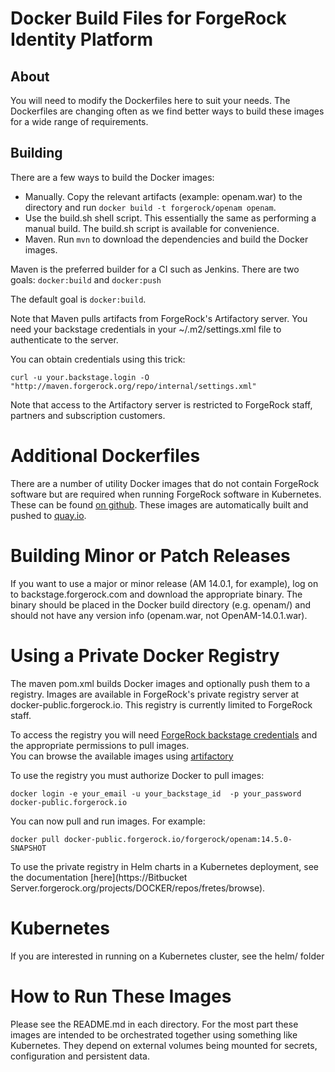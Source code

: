 # Docker Build Files for ForgeRock Identity Platform

## About

You will need to modify the Dockerfiles here to suit your needs. The Dockerfiles
are changing often as we find better ways to build these images for a wide range
 of requirements. 


## Building

There are a few ways to build the Docker images:

* Manually. Copy the relevant artifacts (example: openam.war) to the directory
and run ```docker build -t forgerock/openam openam```.
* Use the build.sh shell script. This essentially the same as 
performing a manual build. The build.sh script
is available for convenience. 
* Maven. Run  ``mvn`` to download the dependencies and build the Docker images.

Maven is the preferred builder for a CI such as Jenkins. There are two goals:
`docker:build` and  `docker:push`

The default goal is `docker:build`.

Note that Maven pulls artifacts from ForgeRock's Artifactory server. You need
your backstage credentials in your ~/.m2/settings.xml file to authenticate to the server.  

You can obtain credentials using this trick:
```
curl -u your.backstage.login -O "http://maven.forgerock.org/repo/internal/settings.xml" 
```
Note that access to the Artifactory server is restricted to ForgeRock staff, partners and subscription customers.

# Additional Dockerfiles

There are a number of utility Docker images that do not contain ForgeRock software but are
required when running ForgeRock software in Kubernetes. These can be 
found [on github](https://github.com/ForgeRock/docker-public). These images are
automatically built and pushed to [quay.io](https://quay.io/organization/forgerock).


# Building Minor or Patch Releases

If you want to use a major or minor release (AM 14.0.1, for example), log on to
backstage.forgerock.com and download the appropriate binary. The binary should be
placed in the Docker build directory (e.g. openam/) and should not have any
version info (openam.war, not OpenAM-14.0.1.war).

# Using a Private Docker Registry 

The maven pom.xml builds Docker images and optionally push them to a registry. Images are
available in ForgeRock's private registry server at docker-public.forgerock.io. This registry
is currently limited to ForgeRock staff. 

To access the registry you will need 
[ForgeRock backstage credentials](https://backstage.forgerock.com/login) and the appropriate permissions to pull images.  
You can browse the available images using [artifactory](https://docker-public.forgerock.io/repo/webapp/#/artifacts/browse/tree/General/docker-public) 

To use the registry you must authorize Docker to pull images:

```docker login -e your_email -u your_backstage_id  -p your_password docker-public.forgerock.io```

You can now pull and run images. For example:

```docker pull docker-public.forgerock.io/forgerock/openam:14.5.0-SNAPSHOT```

To use the private registry in Helm charts in a Kubernetes deployment, 
see the documentation [here](https://Bitbucket Server.forgerock.org/projects/DOCKER/repos/fretes/browse). 

# Kubernetes

If you are interested in running on a Kubernetes cluster, see the helm/ folder

# How to Run These Images

Please see the README.md in each directory. For the most part these images are intended to be
orchestrated together using something like Kubernetes. They depend on external volumes being
mounted for secrets, configuration and persistent data.

